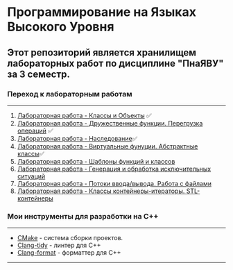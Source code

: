 # Программирование на Языках Высокого Уровня
## Этот репозиторий является хранилищем лабораторных работ по дисциплине "ПнаЯВУ" за 3 семестр. 
### Переход к лабораторным работам
___
1. [Лабораторная работа - Классы и Объекты](lab1) :white_check_mark:
2. [Лабораторная работа - Дружественные функции. Перегрузка операций](lab2) :white_check_mark:
3. [Лабораторная работа - Наследование](lab3):white_check_mark:
4. [Лабораторная работа - Виртуальные фунуции. Абстрактные классы](lab4):white_check_mark:
5. [Лабораторная работа - Шаблоны функций и классов](lab5)
6. [Лабораторная работа - Генерация и обработка исключительных ситуаций](lab6)
7. [Лабораторная работа - Потоки ввода/вывода. Работа с файлами](lab7)
8. [Лабораторная работа - Классы контейнеры-итераторы. STL-контейнеры](lab8)

### Мои инструменты для разработки на C++
___
* [CMake](https://cmake.org/cmake/help/latest/guide/tutorial/index.html) - система сборки проектов.
* [Clang-tidy](https://clang.llvm.org/extra/clang-tidy/#clang-tidy) - линтер для C++
* [Clang-format](https://clang.llvm.org/docs/ClangFormat.html) - форматтер для C++
___
